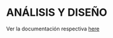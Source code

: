 #  ANÁLISIS Y DISEÑO
Ver la documentación respectiva [here](https://github.com/friosl/proyecto2toptel/blob/main/AN%C3%81LISISYDISE%C3%91O.md)
